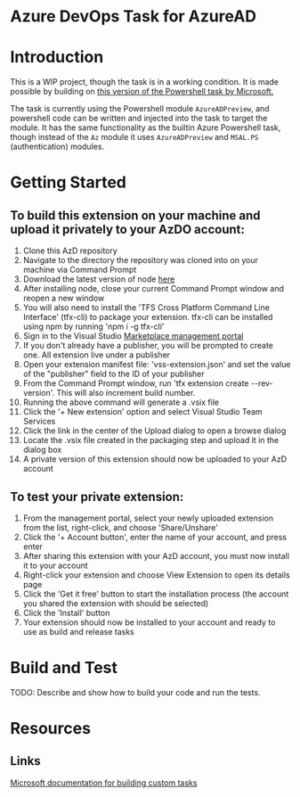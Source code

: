 # Azure DevOps Task for AzureAD

# Introduction 

This is a WIP project, though the task is in a working condition.
It is made possible by building on [this version of the Powershell task by Microsoft.](https://github.com/microsoft/azure-pipelines-tasks/tree/master/Tasks/AzurePowerShellV5)

The task is currently using the Powershell module `AzureADPreview`, and powershell code can be written and injected into the task to target the module. It has the same functionality as the builtin Azure Powershell task, though instead of the `Az` module it uses `AzureADPreview` and `MSAL.PS` (authentication) modules.

# Getting Started
## To build this extension on your machine and upload it privately to your AzDO account:

1. Clone this AzD repository
1. Navigate to the directory the repository was cloned into on your machine via Command Prompt
1. Download the latest version of node [here](https://nodejs.org/en/download/)
1. After installing node, close your current Command Prompt window and reopen a new window 
1. You will also need to install the 'TFS Cross Platform Command Line Interface' (tfx-cli) to package your extension. tfx-cli can be installed using npm by running 'npm i -g tfx-cli'
1. Sign in to the Visual Studio [Marketplace management portal](https://marketplace.visualstudio.com/manage)
1. If you don't already have a publisher, you will be prompted to create one. All extension live under a publisher
1. Open your extension manifest file: 'vss-extension.json' and set the value of the "publisher" field to the ID of your publisher
1. From the Command Prompt window, run 'tfx extension create --rev-version'. This will also increment build number.
1. Running the above command will generate a .vsix file
1. Click the '+ New extension' option and select Visual Studio Team Services
1. Click the link in the center of the Upload dialog to open a browse dialog
1. Locate the .vsix file created in the packaging step and upload it in the dialog box
1. A private version of this extension should now be uploaded to your AzD account

## To test your private extension: 

1. From the management portal, select your newly uploaded extension from the list, right-click, and choose 'Share/Unshare'
1. Click the '+ Account button', enter the name of your account, and press enter
1. After sharing this extension with your AzD account, you must now install it to your account
1. Right-click your extension and choose View Extension to open its details page
1. Click the 'Get it free' button to start the installation process (the account you shared the extension with should be selected)
1. Click the 'Install' button
1. Your extension should now be installed to your account and ready to use as build and release tasks

# Build and Test
TODO: Describe and show how to build your code and run the tests. 

# Resources
## Links
[Microsoft documentation for building custom tasks](https://docs.microsoft.com/en-us/azure/devops/extend/develop/add-build-task?view=azure-devops)
